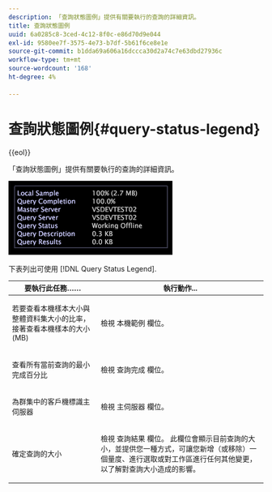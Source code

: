 ```yaml
---
description: 「查詢狀態圖例」提供有關要執行的查詢的詳細資訊。
title: 查詢狀態圖例
uuid: 6a0285c8-3ced-4c12-8f0c-e86d70d9e044
exl-id: 9580ee7f-3575-4e73-b7df-5b61f6ce8e1e
source-git-commit: b1dda69a606a16dccca30d2a74c7e63dbd27936c
workflow-type: tm+mt
source-wordcount: '168'
ht-degree: 4%

---
```


# 查詢狀態圖例{#query-status-legend}

{{eol}}

「查詢狀態圖例」提供有關要執行的查詢的詳細資訊。

![](assets/vis_StatusLegend.png)

下表列出可使用 [!DNL Query Status Legend].

<table id="table_BD9330D4B3014A84B24EF0E71872F627"> 
 <thead> 
  <tr> 
   <th colname="col1" class="entry"> 要執行此任務…… </th> 
   <th colname="col2" class="entry"> 執行動作... </th> 
  </tr> 
 </thead>
 <tbody> 
  <tr> 
   <td colname="col1"> <p>若要查看本機樣本大小與整體資料集大小的比率，接著查看本機樣本的大小(MB) </p> </td> 
   <td colname="col2"> <p>檢視 <span class="wintitle"> 本機範例</span> 欄位。 </p> </td> 
  </tr> 
  <tr> 
   <td colname="col1"> <p>查看所有當前查詢的最小完成百分比 </p> </td> 
   <td colname="col2"> <p>檢視 <span class="wintitle"> 查詢完成</span> 欄位。 </p> </td> 
  </tr> 
  <tr> 
   <td colname="col1"> <p>為群集中的客戶機標識主伺服器 </p> </td> 
   <td colname="col2"> <p>檢視 <span class="wintitle"> 主伺服器</span> 欄位。 </p> </td> 
  </tr> 
  <tr> 
   <td colname="col1"> <p>確定查詢的大小 </p> </td> 
   <td colname="col2"> <p>檢視 <span class="wintitle"> 查詢結果</span> 欄位。 此欄位會顯示目前查詢的大小，並提供您一種方式，可讓您新增（或移除）一個量度、進行選取或對工作區進行任何其他變更，以了解對查詢大小造成的影響。 </p> </td> 
  </tr> 
 </tbody> 
</table>
